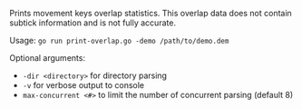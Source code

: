 Prints movement keys overlap statistics. This overlap data does not contain subtick information and is not fully accurate.

Usage: `go run print-overlap.go -demo /path/to/demo.dem`

Optional arguments:

- `-dir <directory>` for directory parsing
- `-v` for verbose output to console
- `max-concurrent <#>` to limit the number of concurrent parsing (default 8)